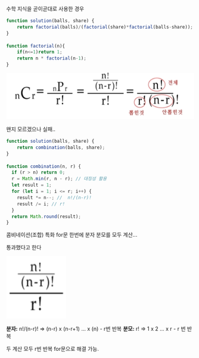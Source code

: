 
수학 지식을 곧이곧대로 사용한 경우
```js
function solution(balls, share) {
    return factorial(balls)/(factorial(share)*factorial(balls-share));
}

function factorial(n){
    if(n<=1)return 1;
    return n * factorial(n-1);
}
```

![alt text](<Pasted image 20250827164413.png>)

왠지 모르겠으나 실패..

```js
function solution(balls, share) {
    return combination(balls, share);
}

function combination(n, r) {
  if (r > n) return 0;
  r = Math.min(r, n - r); // 대칭성 활용
  let result = 1;
  for (let i = 1; i <= r; i++) {
    result *= n--; //  n!/(n-r)!
    result /= i; // r!
  }
  return Math.round(result);
}
```

콤비네이션(조합) 특화
for문 한번에 분자 분모를 모두 계산...

통과했다고 한다

![alt text](<Pasted image 20250827164851.png>)

**분자:** n!/(n-r)!  => (n-r) x (n-r+1) ... x (n)  - r번 반복
**분모:** r!  => 1 x 2 ... x r - r 번 반복 

두 계산 모두 r번 반복 for문으로 해결 가능.